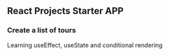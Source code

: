## React Projects Starter APP

### Create a list of tours  

Learning useEffect, useState and conditional rendering
